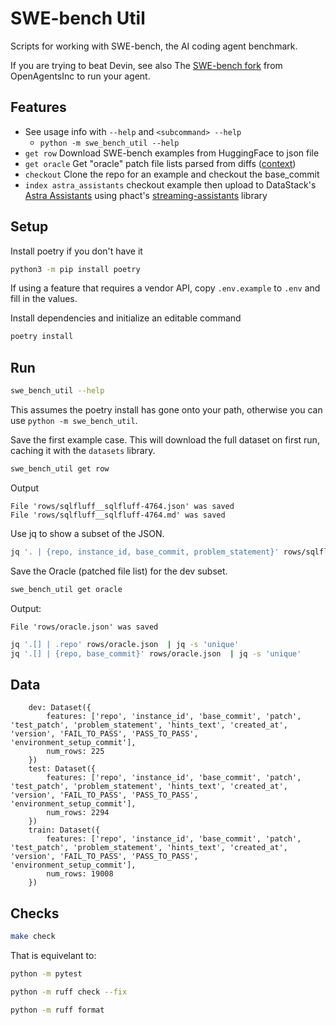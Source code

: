 # SWE-bench Util
Scripts for working with SWE-bench, the AI coding agent benchmark.

If you are trying to beat Devin, see also The [SWE-bench fork](https://github.com/OpenAgentsInc/SWE-bench) from OpenAgentsInc to run your agent.

## Features
* See usage info with `--help` and `<subcommand> --help`
  * `python -m swe_bench_util --help`
* `get row` Download SWE-bench examples from HuggingFace to json file
* `get oracle` Get "oracle" patch file lists parsed from diffs ([context](https://github.com/raymyers/swe-bench-util/issues/1))
* `checkout` Clone the repo for an example and checkout the base_commit
* `index astra_assistants` checkout example then upload to DataStack's [Astra Assistants](https://www.datastax.com/blog/introducing-the-astra-assistants-api) using phact's [streaming-assistants](https://github.com/phact/streaming-assistants) library

## Setup

Install poetry if you don't have it
```sh
python3 -m pip install poetry
```

If using a feature that requires a vendor API, copy `.env.example` to `.env` and fill in the values.

Install dependencies and initialize an editable command
```sh
poetry install
```

## Run

```sh
swe_bench_util --help
```

This assumes the poetry install has gone onto your path, otherwise you can use `python -m swe_bench_util`.


Save the first example case. This will download the full dataset on first run, caching it with the `datasets` library.

```sh
swe_bench_util get row
```


Output
```
File 'rows/sqlfluff__sqlfluff-4764.json' was saved
File 'rows/sqlfluff__sqlfluff-4764.md' was saved
```

Use jq to show a subset of the JSON.

```sh
jq '. | {repo, instance_id, base_commit, problem_statement}' rows/sqlfluff__sqlfluff-4764.json
```

Save the Oracle (patched file list) for the dev subset.
```sh
swe_bench_util get oracle
```
Output:
```
File 'rows/oracle.json' was saved
```
```sh
jq '.[] | .repo' rows/oracle.json  | jq -s 'unique'
jq '.[] | {repo, base_commit}' rows/oracle.json  | jq -s 'unique'
```

## Data

```
    dev: Dataset({
        features: ['repo', 'instance_id', 'base_commit', 'patch', 'test_patch', 'problem_statement', 'hints_text', 'created_at', 'version', 'FAIL_TO_PASS', 'PASS_TO_PASS', 'environment_setup_commit'],
        num_rows: 225
    })
    test: Dataset({
        features: ['repo', 'instance_id', 'base_commit', 'patch', 'test_patch', 'problem_statement', 'hints_text', 'created_at', 'version', 'FAIL_TO_PASS', 'PASS_TO_PASS', 'environment_setup_commit'],
        num_rows: 2294
    })
    train: Dataset({
        features: ['repo', 'instance_id', 'base_commit', 'patch', 'test_patch', 'problem_statement', 'hints_text', 'created_at', 'version', 'FAIL_TO_PASS', 'PASS_TO_PASS', 'environment_setup_commit'],
        num_rows: 19008
    })
```

## Checks

```sh
make check
```

That is equivelant to:

```sh
python -m pytest

python -m ruff check --fix

python -m ruff format
```
